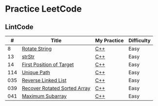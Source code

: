 # Practice LeetCode

## LintCode
| # | Title | My Practice | Difficulty |
|---|---|---|---|
|8|[Rotate String](http://www.lintcode.com/en/problem/)|[C++](./c++/lintcode-8-Rotate-String/)|Easy|
|13|[strStr](http://www.lintcode.com/en/problem/strstr/)|[C++](./c++/lintcode-13-strstr/)|Easy|
|14|[First Position of Target](http://www.lintcode.com/en/problem/first-position-of-target/)|[C++](./c++/lintcode-14-first-pos-of-target/)|Easy|
|114|[Unique Path](http://www.lintcode.com/en/problem/unique-paths/)|[C++](./c++/lintcode-114-unique-paths)|Easy|
|035|[Reverse Linked List](http://www.lintcode.com/en/problem/reverse-linked-list)|[C++](./c++/lintcode-035-reverse-linked-list)|Easy|
|039|[Recover Rotated Sorted Array](http://www.lintcode.com/en/problem/recover-rotated-sorted-array/)|[C++](./c++/lintcode-039-recover-rotated-sorted-array)|Easy|
|041|[Maximum Subarray](http://www.lintcode.com/en/problem/maximum-subarray/)|[C++](./c++/lintcode-041-maximum-subarray)|Easy|
